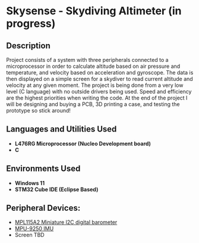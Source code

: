<h1>Skysense - Skydiving Altimeter (in progress)</h1>


<h2>Description</h2>
Project consists of a system with three peripherals connected to a microprocessor in order to calculate altitude based on air pressure and temperature, and velocity based on acceleration and gyroscope. The data is then displayed on a simple screen for a skydiver to read current altitude and velocity at any given moment. The project is being done from a very low level (C language) with no outside drivers being used. Speed and efficiency are the highest priorities when writing the code. At the end of the project I will be designing and buying a PCB, 3D printing a case, and testing the prototype so stick around!
<br />


<h2>Languages and Utilities Used</h2>

- <b>L476RG Microprocessor (Nucleo Development board)</b> 
- <b>C</b>

<h2>Environments Used </h2>

- <b>Windows 11</b>
- <b>STM32 Cube IDE (Eclipse Based)</b>

<h2>Peripheral Devices:</h2>

- [MPL115A2 Miniature I2C digital barometer](https://www.nxp.com/docs/en/data-sheet/MPL115A2.pdf)
- [MPU-9250 IMU](https://invensense.tdk.com/wp-content/uploads/2015/02/PS-MPU-9250A-01-v1.1.pdf)
- Screen TBD


<!--
 ```diff
- text in red
+ text in green
! text in orange
# text in gray
@@ text in purple (and bold)@@
```
--!>

